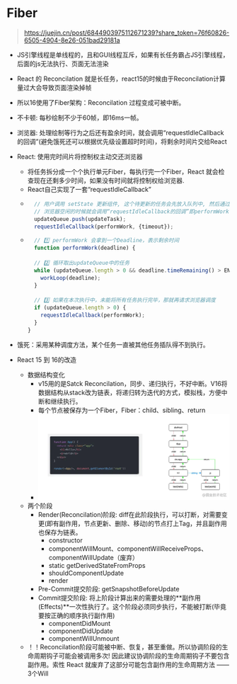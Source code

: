 # Fiber
> https://juejin.cn/post/6844903975112671239?share_token=76f60826-6505-4904-8e26-051bad29181a

- JS引擎线程是单线程的，且和GUI线程互斥，如果有长任务霸占JS引擎线程，后面的js无法执行、页面无法渲染
- React 的 Reconcilation 就是长任务，react15的时候由于Reconcilation计算量过大会导致页面渲染掉帧
- 所以16使用了Fiber架构：Reconcilation 过程变成可被中断。


- 不卡顿: 每秒绘制不少于60帧，即16ms一帧。
- 浏览器: 处理绘制等行为之后还有盈余时间，就会调用“requestIdleCallback的回调”(避免饿死还可以根据优先级设置超时时间)，将剩余时间片交给React
- React: 使用完时间片将控制权主动交还浏览器
  - 将任务拆分成一个个执行单元Fiber，每执行完一个Fiber，React 就会检查现在还剩多少时间，如果没有时间就将控制权给浏览器.
  - React自己实现了一套“requestIdleCallback”
  - ```js
      // 用户调用 setState 更新组件, 这个待更新的任务会先放入队列中, 然后通过 requestIdleCallback 请求浏览器调度
      // 浏览器空闲的时候就会调用“requestIdleCallback的回调”即performWork
      updateQueue.push(updateTask);
      requestIdleCallback(performWork, {timeout});
    ```
  - ```js
      // 1️⃣ performWork 会拿到一个Deadline，表示剩余时间
      function performWork(deadline) {

      // 2️⃣ 循环取出updateQueue中的任务
      while (updateQueue.length > 0 && deadline.timeRemaining() > ENOUGH_TIME) {
        workLoop(deadline);
      }

      // 3️⃣ 如果在本次执行中，未能将所有任务执行完毕，那就再请求浏览器调度
      if (updateQueue.length > 0) {
        requestIdleCallback(performWork);
      }
    }
    ```
- 饿死：采用某种调度方法，某个任务一直被其他任务插队得不到执行。


- React 15 到 16的改造
  - 数据结构变化
    - v15用的是Satck Reconcilation，同步、递归执行，不好中断。V16将数据结构从stack改为链表，将递归转为迭代的方式，模拟栈，方便中断和继续执行。
    - 每个节点被保存为一个Fiber，Fiber：child、sibling、return
    - ![fiber](../../media/fiber.png)
  - 两个阶段
    - Render(Reconcilation)阶段: diff在此阶段执行，可以打断，对需要变更(即有副作用，节点更新、删除、移动)的节点打上Tag，并且副作用也保存为链表。
      - constructor
      - componentWillMount、componentWillReceiveProps、componentWillUpdate（废弃）
      - static getDerivedStateFromProps
      - shouldComponentUpdate
      - render
    - Pre-Commit提交阶段: getSnapshotBeforeUpdate
    - Commit提交阶段: 将上阶段计算出来的需要处理的**副作用(Effects)**一次性执行了。这个阶段必须同步执行，不能被打断(毕竟要按正确的顺序执行副作用)
      - componentDidMount
      - componentDidUpdate
      - componentWillUnmount
  - ！！Reconcilation阶段可能被中断、恢复，甚至重做。所以协调阶段的生命周期钩子可能会被调用多次! 因此建议协调阶段的生命周期钩子不要包含副作用。索性 React 就废弃了这部分可能包含副作用的生命周期方法 —— 3个Will

